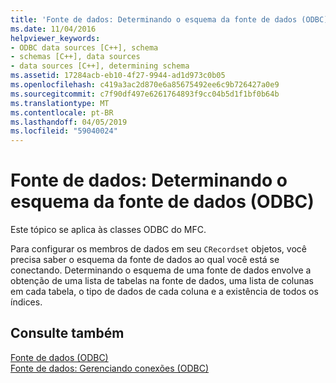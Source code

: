 ```yaml
---
title: 'Fonte de dados: Determinando o esquema da fonte de dados (ODBC)'
ms.date: 11/04/2016
helpviewer_keywords:
- ODBC data sources [C++], schema
- schemas [C++], data sources
- data sources [C++], determining schema
ms.assetid: 17284acb-eb10-4f27-9944-ad1d973c0b05
ms.openlocfilehash: c419a3ac2d870e6a85675492ee6c9b726427a0e9
ms.sourcegitcommit: c7f90df497e6261764893f9cc04b5d1f1bf0b64b
ms.translationtype: MT
ms.contentlocale: pt-BR
ms.lasthandoff: 04/05/2019
ms.locfileid: "59040024"
---
```

# <a name="data-source-determining-the-schema-of-the-data-source-odbc"></a>Fonte de dados: Determinando o esquema da fonte de dados (ODBC)

Este tópico se aplica às classes ODBC do MFC.

Para configurar os membros de dados em seu `CRecordset` objetos, você precisa saber o esquema da fonte de dados ao qual você está se conectando. Determinando o esquema de uma fonte de dados envolve a obtenção de uma lista de tabelas na fonte de dados, uma lista de colunas em cada tabela, o tipo de dados de cada coluna e a existência de todos os índices.

## <a name="see-also"></a>Consulte também

[Fonte de dados (ODBC)](../../data/odbc/data-source-odbc.md)<br/>
[Fonte de dados: Gerenciando conexões (ODBC)](../../data/odbc/data-source-managing-connections-odbc.md)